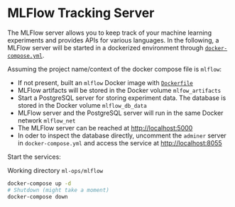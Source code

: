 # MLFlow Tracking Server

The MLFlow server allows you to keep track of your machine learning experiments
and provides APIs for various languages. In the following, a MLFlow server will
be started in a dockerized environment through [`docker-compose.yml`](docker-compose.yml).

Assuming the project name/context of the docker compose file is `mlflow`:

- If not present, built an `mlflow` Docker image with [`Dockerfile`](Dockerfile)
- MLFlow artifacts will be stored in the Docker volume `mlfow_artifacts`
- Start a PostgreSQL server for storing experiment data. The database is stored
  in the Docker volume `mlflow_db_data`
- MLFlow server and the PostgreSQL server will run in the same Docker network
  `mlflow_net`
- The MLFlow server can be reached at [http://localhost:5000](http://localhost:5000)
- In oder to inspect the database directly, uncomment the `adminer`
  server in `docker-compose.yml` and access the service at [http://localhost:8055](http://localhost:8055)

Start the services:

Working directory `ml-ops/mlflow`

```bash
docker-compose up -d
# Shutdown (might take a moment)
docker-compose down
```
